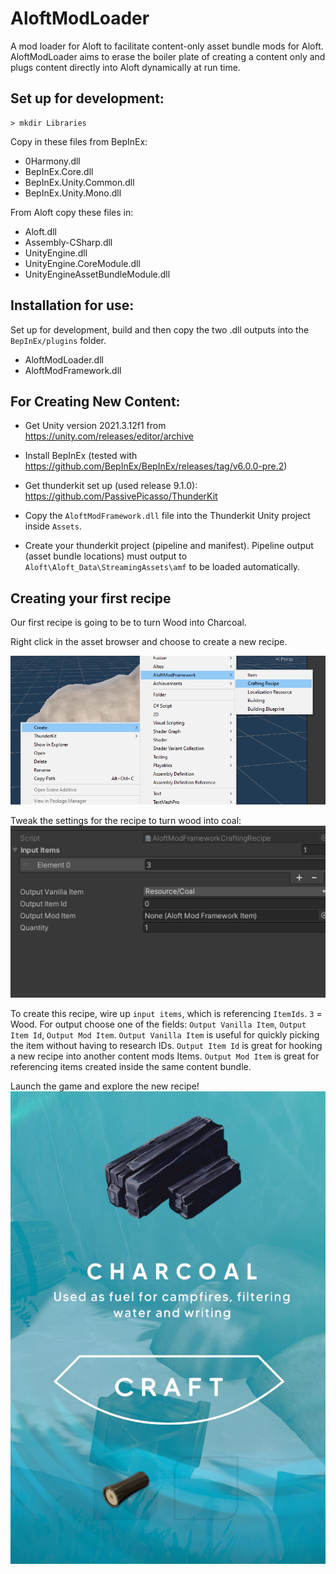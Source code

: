 # AloftModLoader
A mod loader for Aloft to facilitate content-only asset bundle mods for Aloft. AloftModLoader aims to erase the boiler plate of creating a content only and plugs content directly into Aloft dynamically at run time.

## Set up for development:

```
> mkdir Libraries
```

Copy in these files from BepInEx:

- 0Harmony.dll
- BepInEx.Core.dll
- BepInEx.Unity.Common.dll
- BepInEx.Unity.Mono.dll

From Aloft copy these files in:
- Aloft.dll
- Assembly-CSharp.dll
- UnityEngine.dll
- UnityEngine.CoreModule.dll
- UnityEngineAssetBundleModule.dll

## Installation for use:

Set up for development, build and then copy the two .dll outputs into the `BepInEx/plugins` folder.
- AloftModLoader.dll
- AloftModFramework.dll

## For Creating New Content:

- Get Unity version 2021.3.12f1 from https://unity.com/releases/editor/archive

- Install BepInEx (tested with https://github.com/BepInEx/BepInEx/releases/tag/v6.0.0-pre.2)

- Get thunderkit set up (used release 9.1.0): https://github.com/PassivePicasso/ThunderKit

- Copy the `AloftModFramework.dll` file into the Thunderkit Unity project inside `Assets`. 

- Create your thunderkit project (pipeline and manifest). Pipeline output (asset bundle locations) must output to `Aloft\Aloft_Data\StreamingAssets\amf` to be loaded automatically.


## Creating your first recipe

Our first recipe is going to be to turn Wood into Charcoal.


Right click in the asset browser and choose to create a new recipe.

![Screenshot showing where to find the button to create a crafting recipe.](Documentation/Images/Create_New_Recipe.png)

Tweak the settings for the recipe to turn wood into coal:
![Screenshot showing the set up of the recipe](Documentation/Images/Set_Up_recipe.png)

To create this recipe, wire up `input items`, which is referencing `ItemIds`. `3` = Wood. For output choose one of the fields: `Output Vanilla Item`, `Output Item Id`, `Output Mod Item`. `Output Vanilla Item` is useful for quickly picking the item without having to research IDs. `Output Item Id` is great for hooking a new recipe into another content mods Items. `Output Mod Item` is great for referencing items created inside the same content bundle.

Launch the game and explore the new recipe!
![Screenshot showing the new recipe in the game](Documentation/Images/Use_Recipe.png)